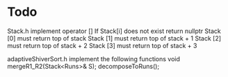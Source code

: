 # Todo 

Stack.h
	implement operator []
	If Stack[i] does not exist return nullptr
	Stack [0] must return top of stack
	Stack [1] must return top of stack + 1
	Stack [2] must return top of stack + 2
	Stack [3] must return top of stack + 3
	
adaptiveShiverSort.h
	implement the following functions
		void mergeR1_R2(Stack<Runs<T>>& S);
		decomposeToRuns();
	
 
